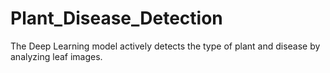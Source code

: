 # Plant_Disease_Detection
The Deep Learning model actively detects the type of plant and disease by analyzing leaf images.
